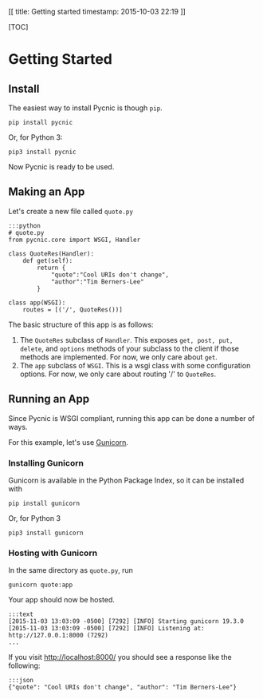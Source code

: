 [[
title: Getting started
timestamp: 2015-10-03 22:19
]]

[TOC]

# Getting Started

## Install

The easiest way to install Pycnic is though `pip`. 

    pip install pycnic

Or, for Python 3:

    pip3 install pycnic

Now Pycnic is ready to be used.

## Making an App

Let's create a new file called `quote.py`

    :::python
    # quote.py
    from pycnic.core import WSGI, Handler

    class QuoteRes(Handler):
        def get(self):
            return { 
                "quote":"Cool URIs don't change",
                "author":"Tim Berners-Lee"
            }

    class app(WSGI):
        routes = [('/', QuoteRes())]

The basic structure of this app is as follows: 

1. The `QuoteRes` subclass of `Handler`. This exposes `get, post, put, delete`, and `options` methods 
of your subclass to the client if those methods are implemented. For now, we only care about `get`. 
2. The `app` subclass of `WSGI`. This is a wsgi class with some configuration options. 
For now, we only care about routing '/' to `QuoteRes`.  

## Running an App

Since Pycnic is WSGI compliant, running this app can be done a number of ways. 

For this example, let's use [Gunicorn](http://gunicorn.org).

### Installing Gunicorn

Gunicorn is available in the Python Package Index, so it can be installed with 

    pip install gunicorn

Or, for Python 3

    pip3 install gunicorn

### Hosting with Gunicorn

In the same directory as `quote.py`, run

    gunicorn quote:app

Your app should now be hosted.

    :::text
    [2015-11-03 13:03:09 -0500] [7292] [INFO] Starting gunicorn 19.3.0
    [2015-11-03 13:03:09 -0500] [7292] [INFO] Listening at: http://127.0.0.1:8000 (7292)
    ...

If you visit [http://localhost:8000/](http://localhost:8000/) you should see a response like the following:

    :::json
    {"quote": "Cool URIs don't change", "author": "Tim Berners-Lee"}
